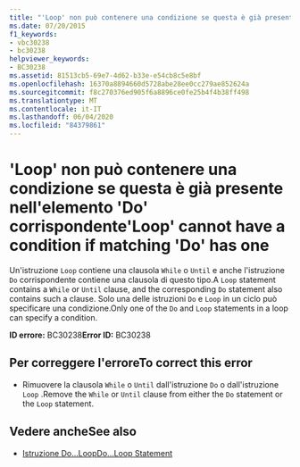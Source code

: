 ```yaml
---
title: "'Loop' non può contenere una condizione se questa è già presente nell'elemento 'Do' corrispondente"
ms.date: 07/20/2015
f1_keywords:
- vbc30238
- bc30238
helpviewer_keywords:
- BC30238
ms.assetid: 81513cb5-69e7-4d62-b33e-e54cb8c5e8bf
ms.openlocfilehash: 16370a8894660d5728abe28ee0cc279ae852624a
ms.sourcegitcommit: f8c270376ed905f6a8896ce0fe25b4f4b38ff498
ms.translationtype: MT
ms.contentlocale: it-IT
ms.lasthandoff: 06/04/2020
ms.locfileid: "84379861"
---
```

# <a name="loop-cannot-have-a-condition-if-matching-do-has-one"></a><span data-ttu-id="a358c-102">'Loop' non può contenere una condizione se questa è già presente nell'elemento 'Do' corrispondente</span><span class="sxs-lookup"><span data-stu-id="a358c-102">'Loop' cannot have a condition if matching 'Do' has one</span></span>
<span data-ttu-id="a358c-103">Un'istruzione `Loop` contiene una clausola `While` o `Until` e anche l'istruzione `Do` corrispondente contiene una clausola di questo tipo.</span><span class="sxs-lookup"><span data-stu-id="a358c-103">A `Loop` statement contains a `While` or `Until` clause, and the corresponding `Do` statement also contains such a clause.</span></span> <span data-ttu-id="a358c-104">Solo una delle istruzioni `Do` e `Loop` in un ciclo può specificare una condizione.</span><span class="sxs-lookup"><span data-stu-id="a358c-104">Only one of the `Do` and `Loop` statements in a loop can specify a condition.</span></span>  
  
 <span data-ttu-id="a358c-105">**ID errore:** BC30238</span><span class="sxs-lookup"><span data-stu-id="a358c-105">**Error ID:** BC30238</span></span>  
  
## <a name="to-correct-this-error"></a><span data-ttu-id="a358c-106">Per correggere l'errore</span><span class="sxs-lookup"><span data-stu-id="a358c-106">To correct this error</span></span>  
  
- <span data-ttu-id="a358c-107">Rimuovere la clausola `While` o `Until` dall'istruzione `Do` o dall'istruzione `Loop` .</span><span class="sxs-lookup"><span data-stu-id="a358c-107">Remove the `While` or `Until` clause from either the `Do` statement or the `Loop` statement.</span></span>  
  
## <a name="see-also"></a><span data-ttu-id="a358c-108">Vedere anche</span><span class="sxs-lookup"><span data-stu-id="a358c-108">See also</span></span>

- [<span data-ttu-id="a358c-109">Istruzione Do...Loop</span><span class="sxs-lookup"><span data-stu-id="a358c-109">Do...Loop Statement</span></span>](../language-reference/statements/do-loop-statement.md)
